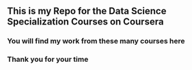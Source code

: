 ## This is my Repo for the Data Science Specialization Courses on Coursera

### You will find my work from these many courses here
### Thank you for your time